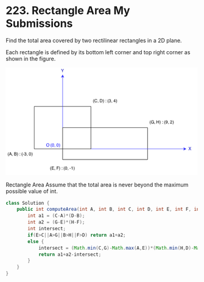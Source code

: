 # 223. Rectangle Area My Submissions


Find the total area covered by two rectilinear rectangles in a 2D plane.

Each rectangle is defined by its bottom left corner and top right corner as shown in the figure.

![](rectangle_area.png)

Rectangle Area
Assume that the total area is never beyond the maximum possible value of int.


```java
class Solution {
    public int computeArea(int A, int B, int C, int D, int E, int F, int G, int H) {
        int a1 = (C-A)*(D-B);
        int a2 = (G-E)*(H-F);
        int intersect;
        if(E>C||A>G||B>H||F>D) return a1+a2;
        else {
            intersect = (Math.min(C,G)-Math.max(A,E))*(Math.min(H,D)-Math.max(B,F));
            return a1+a2-intersect;
        }
    }
}
```
